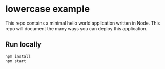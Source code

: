 # lowercase example

This repo contains a minimal hello world application written in Node. This repo will document the many ways you can deploy this application.

## Run locally

```bash
npm install
npm start
```
